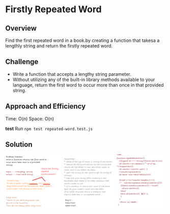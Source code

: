 # Firstly Repeated Word

## Overview

Find the first repeated word in a book.by creating a function that takesa a lengthly string and return the firstly repeated word.

## Challenge

* Write a function that accepts a lengthy string parameter.
* Without utilizing any of the built-in library methods available to your language, return the first word to occur more than once in that provided string.


## Approach and Efficiency

Time: O(n)
Space: O(n) 

**test**
Run `npm test repeated-word.test.js`

## Solution

![repeated words](./assets/repeat.PNG)